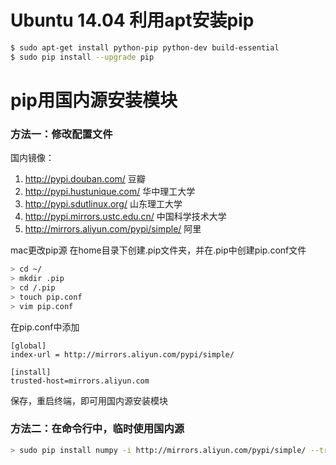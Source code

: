 # Ubuntu 14.04 利用apt安装pip

```bash
$ sudo apt-get install python-pip python-dev build-essential
$ sudo pip install --upgrade pip
```

# pip用国内源安装模块

### 方法一：修改配置文件
国内镜像：
1. http://pypi.douban.com/  豆瓣
2. http://pypi.hustunique.com/  华中理工大学
3. http://pypi.sdutlinux.org/  山东理工大学
4. http://pypi.mirrors.ustc.edu.cn/  中国科学技术大学
5. http://mirrors.aliyun.com/pypi/simple/ 阿里

mac更改pip源
在home目录下创建.pip文件夹，并在.pip中创建pip.conf文件
```bash
> cd ~/
> mkdir .pip
> cd /.pip
> touch pip.conf
> vim pip.conf
```

在pip.conf中添加
```
[global]
index-url = http://mirrors.aliyun.com/pypi/simple/

[install]
trusted-host=mirrors.aliyun.com
```
保存，重启终端，即可用国内源安装模块

### 方法二：在命令行中，临时使用国内源

```bash
> sudo pip install numpy -i http://mirrors.aliyun.com/pypi/simple/ --trusted-host mirrors.aliyun.com
```
